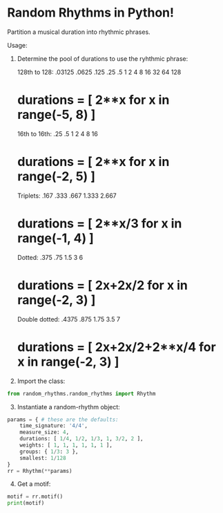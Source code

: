 # Random Rhythms in Python!
Partition a musical duration into rhythmic phrases.

Usage:

1. Determine the pool of durations to use the ryhthmic phrase:

    128th to 128: .03125 .0625 .125 .25 .5 1 2 4 8 16 32 64 128
    # durations = [ 2**x for x in range(-5, 8) ]
    16th to 16th: .25 .5 1 2 4 8 16
    # durations = [ 2**x for x in range(-2, 5) ]
    Triplets: .167 .333 .667 1.333 2.667
    # durations = [ 2**x/3 for x in range(-1, 4) ]
    Dotted: .375 .75 1.5 3 6
    # durations = [ 2**x+2**x/2 for x in range(-2, 3) ]
    Double dotted: .4375 .875 1.75 3.5 7
    # durations = [ 2**x+2**x/2+2**x/4 for x in range(-2, 3) ]

2. Import the class:

```python
from random_rhythms.random_rhythms import Rhythm
```

3. Instantiate a random-rhythm object:

```python
params = { # these are the defaults:
    time_signature: '4/4',
    measure_size: 4,
    durations: [ 1/4, 1/2, 1/3, 1, 3/2, 2 ],
    weights: [ 1, 1, 1, 1, 1, 1 ],
    groups: { 1/3: 3 },
    smallest: 1/128
}
rr = Rhythm(**params)
```

4. Get a motif:

```python
motif = rr.motif()
print(motif)
```